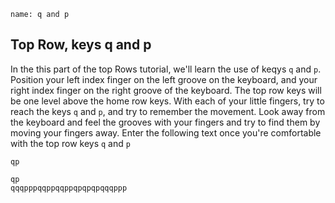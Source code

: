 ```ngMeta
name: q and p
```

## Top Row, keys q and p

In the this part of the top Rows tutorial, we'll learn the use of keqys `q` and `p`.
Position your left index finger on the left groove on the keyboard, and your right index finger on the right groove of the keyboard. The top row keys will be one level above the home row keys. With each of your little fingers, try to reach the keys `q` and `p`, and try to remember the movement. Look away from the keyboard and feel the grooves with your fingers and try to find them by moving your fingers away.
Enter the following text once you're comfortable with the top row keys `q` and `p`


```trytyping
qp
```

```practicetyping
qp
qqqpppqqppqqppqpqpqpqqqppp
```